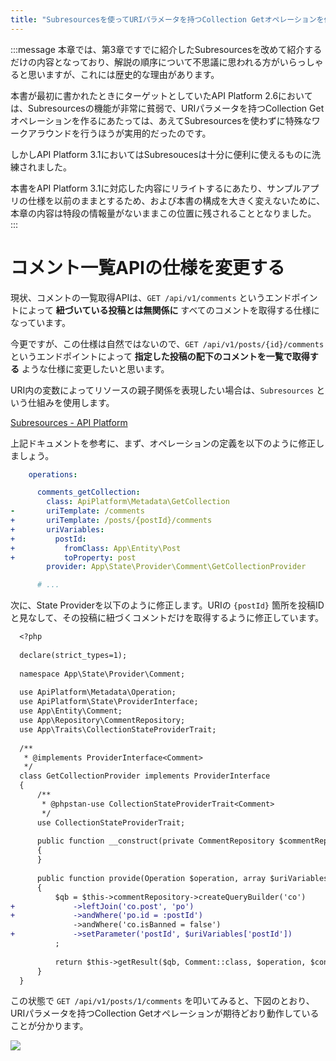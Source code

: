 ```yaml
---
title: "Subresourcesを使ってURIパラメータを持つCollection Getオペレーションを作る"
---
```


:::message
本章では、第3章ですでに紹介したSubresourcesを改めて紹介するだけの内容となっており、解説の順序について不思議に思われる方がいらっしゃると思いますが、これには歴史的な理由があります。

本書が最初に書かれたときにターゲットとしていたAPI Platform 2.6においては、Subresourcesの機能が非常に貧弱で、URIパラメータを持つCollection Getオペレーションを作るにあたっては、あえてSubresourcesを使わずに特殊なワークアラウンドを行うほうが実用的だったのです。

しかしAPI Platform 3.1においてはSubresoucesは十分に便利に使えるものに洗練されました。

本書をAPI Platform 3.1に対応した内容にリライトするにあたり、サンプルアプリの仕様を以前のままとするため、および本書の構成を大きく変えないために、本章の内容は特段の情報量がないままこの位置に残されることとなりました。
:::

# コメント一覧APIの仕様を変更する

現状、コメントの一覧取得APIは、`GET /api/v1/comments` というエンドポイントによって **紐づいている投稿とは無関係に** すべてのコメントを取得する仕様になっています。

今更ですが、この仕様は自然ではないので、`GET /api/v1/posts/{id}/comments` というエンドポイントによって **指定した投稿の配下のコメントを一覧で取得する** ような仕様に変更したいと思います。

URI内の変数によってリソースの親子関係を表現したい場合は、`Subresources` という仕組みを使用します。

[Subresources - API Platform](https://api-platform.com/docs/core/subresources/)

上記ドキュメントを参考に、まず、オペレーションの定義を以下のように修正しましょう。

```diff:config/packages/api_platform/Comment.yaml
    operations:

      comments_getCollection:
        class: ApiPlatform\Metadata\GetCollection
-       uriTemplate: /comments
+       uriTemplate: /posts/{postId}/comments
+       uriVariables:
+         postId:
+           fromClass: App\Entity\Post
+           toProperty: post
        provider: App\State\Provider\Comment\GetCollectionProvider

      # ...
```

次に、State Providerを以下のように修正します。URIの `{postId}` 箇所を投稿IDと見なして、その投稿に紐づくコメントだけを取得するように修正しています。

```diff
  <?php
  
  declare(strict_types=1);
  
  namespace App\State\Provider\Comment;
  
  use ApiPlatform\Metadata\Operation;
  use ApiPlatform\State\ProviderInterface;
  use App\Entity\Comment;
  use App\Repository\CommentRepository;
  use App\Traits\CollectionStateProviderTrait;
  
  /**
   * @implements ProviderInterface<Comment>
   */
  class GetCollectionProvider implements ProviderInterface
  {
      /**
       * @phpstan-use CollectionStateProviderTrait<Comment>
       */
      use CollectionStateProviderTrait;
  
      public function __construct(private CommentRepository $commentRepository)
      {
      }
  
      public function provide(Operation $operation, array $uriVariables = [], array $context = []): object|array|null
      {
          $qb = $this->commentRepository->createQueryBuilder('co')
+             ->leftJoin('co.post', 'po')
+             ->andWhere('po.id = :postId')
              ->andWhere('co.isBanned = false')
+             ->setParameter('postId', $uriVariables['postId'])
          ;
  
          return $this->getResult($qb, Comment::class, $operation, $context);
      }
  }
```

この状態で `GET /api/v1/posts/1/comments` を叩いてみると、下図のとおり、URIパラメータを持つCollection Getオペレーションが期待どおり動作していることが分かります。

![](https://storage.googleapis.com/zenn-user-upload/44ae276dbb24-20220506.png)

